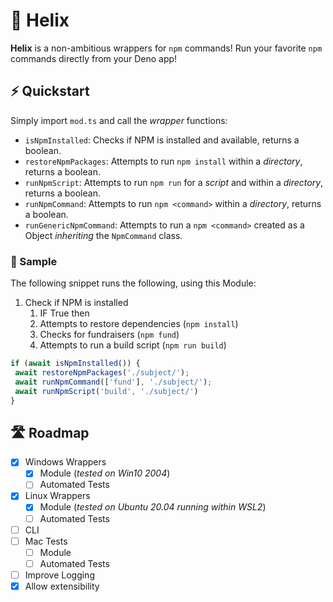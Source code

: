 # 🐚 Helix

**Helix** is a non-ambitious wrappers for `npm` commands! Run your favorite `npm` commands directly from your Deno app!

## ⚡ Quickstart

Simply import `mod.ts` and call the *wrapper* functions:

+ `isNpmInstalled`: Checks if NPM is installed and available, returns a boolean.
+ `restoreNpmPackages`: Attempts to run `npm install` within a *directory*, returns a boolean.
+ `runNpmScript`: Attempts to run `npm run` for a *script* and within a *directory*, returns a boolean.
+ `runNpmCommand`: Attempts to run `npm <command>` within a *directory*, returns a boolean.
+ `runGenericNpmCommand`: Attempts to run a `npm <command>` created as a Object *inheriting* the `NpmCommand` class.

### 📌 Sample

The following snippet runs the following, using this Module:

1. Check if NPM is installed
   1. IF True then
   2. Attempts to restore dependencies (`npm install`)
   3. Checks for fundraisers (`npm fund`)
   4. Attempts to run a build script (`npm run build`)

```typescript
if (await isNpmInstalled()) {
 await restoreNpmPackages('./subject/');
 await runNpmCommand(['fund'], './subject/');
 await runNpmScript('build', './subject/')
}
```

## 🛣 Roadmap

+ [X] Windows Wrappers
  + [X] Module (*tested on Win10 2004*)
  + [ ] Automated Tests
+ [X] Linux Wrappers
  + [X] Module (*tested on Ubuntu 20.04 running within WSL2*)
  + [ ] Automated Tests
+ [ ] CLI
+ [ ] Mac Tests
  + [ ] Module
  + [ ] Automated Tests
+ [ ] Improve Logging
+ [X] Allow extensibility
